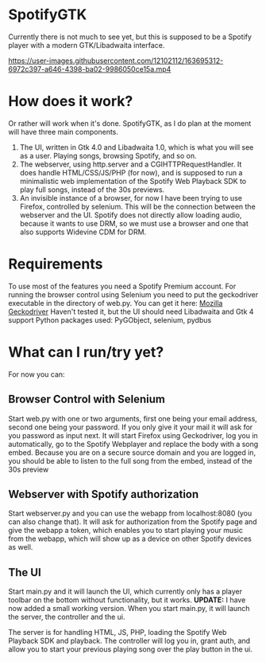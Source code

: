 # SpotifyGTK

Currently there is not much to see yet, but this is supposed to be a Spotify player with a modern GTK/Libadwaita interface. 

https://user-images.githubusercontent.com/12102112/163695312-6972c397-a646-4398-ba02-9986050ce15a.mp4

# How does it work?
Or rather will work when it's done. 
SpotifyGTK, as I do plan at the moment will have three main components. 
1. The UI, written in Gtk 4.0 and Libadwaita 1.0, which is what you will see as a user. Playing songs, browsing Spotify, and so on. 
2. The webserver, using http.server and a CGIHTTPRequestHandler. It does handle HTML/CSS/JS/PHP (for now), 
and is supposed to run a minimalistic web implementation of the Spotify Web Playback SDK to play full songs, instead of the 30s previews.
3. An invisible instance of a browser, for now I have been trying to use Firefox, controlled by selenium. This will be the connection between
the webserver and the UI. Spotify does not directly allow loading audio, because it wants to use DRM, so we must use a browser and one that 
also supports Widevine CDM for DRM. 


# Requirements
To use most of the features you need a Spotify Premium account. 
For running the browser control using Selenium you need to put the geckodriver executable in the directory of web.py. You can get it here:
[Mozilla Geckodriver](https://github.com/mozilla/geckodriver/releases)
Haven't tested it, but the UI should need Libadwaita and Gtk 4 support
Python packages used: PyGObject, selenium, pydbus

# What can I run/try yet?
For now you can:
## Browser Control with Selenium
Start web.py with one or two arguments, first one being your email address, second one being your password. If you only give it your 
mail it will ask for you password as input next. It will start Firefox using Geckodriver, log you in automatically, go to the Spotify Webplayer and replace 
the body with a song embed. Because you are on a secure source domain and you are logged in, you should be able to listen to the full song from the embed, 
instead of the 30s preview
## Webserver with Spotify authorization
Start webserver.py and you can use the webapp from localhost:8080 (you can also change that). It will ask for authorization
from the Spotify page and give the webapp a token, which enables you to start playing your music from the webapp, which will show up as a device on other Spotify 
devices as well. 
## The UI
Start main.py and it will launch the UI, which currently only has a player toolbar on the bottom without functionality, but it works. 
**UPDATE:** I have now added a small working version. 
When you start main.py, it will launch the server, the controller and the ui. 

The server is for handling HTML, JS, PHP, loading the Spotify Web Playback SDK and playback. The controller will log you in, grant auth, and allow you to start your previous playing song over the play button in the ui. 
